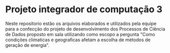 # Projeto integrador de computação 3

Neste repositorio estão os arquivos elaborados e utilizados pela equipe para a confecção do projeto de desenvolvimento dos Processos de Ciência de Dados proposto em sala utilizando como escopo a pergunta "Como condições climaticas e geograficas afetam a escolha de métodos de geração de energia".

